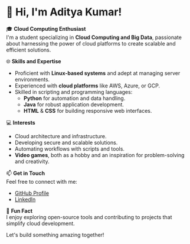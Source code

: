 # 👋 Hi, I'm Aditya Kumar!

🎓 **Cloud Computing Enthusiast**  
I'm a student specializing in **Cloud Computing and Big Data**, passionate about harnessing the power of cloud platforms to create scalable and efficient solutions.  

🌐 **Skills and Expertise**  
- Proficient with **Linux-based systems** and adept at managing server environments.  
- Experienced with **cloud platforms** like AWS, Azure, or GCP.  
- Skilled in scripting and programming languages:  
  - **Python** for automation and data handling.  
  - **Java** for robust application development.  
  - **HTML** & **CSS** for building responsive web interfaces.  

💻 **Interests**  
- Cloud architecture and infrastructure.  
- Developing secure and scalable solutions.  
- Automating workflows with scripts and tools.  
- **Video games**, both as a hobby and an inspiration for problem-solving and creativity.  

📫 **Get in Touch**  
Feel free to connect with me:  
- [GitHub Profile](https://github.com/aditya-kumar-exe)  
- [LinkedIn](https://www.linkedin.com/in/aditya-kumar-61a8a830a/)  

🌟 **Fun Fact**  
I enjoy exploring open-source tools and contributing to projects that simplify cloud development.  

Let's build something amazing together!
